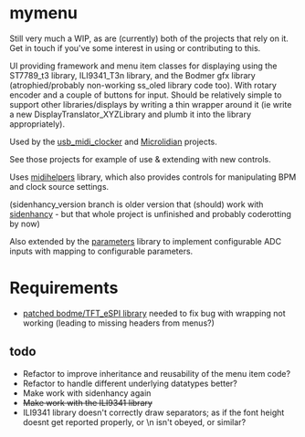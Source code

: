 # mymenu

Still very much a WIP, as are (currently) both of the projects that rely on it.  Get in touch if you've some interest in using or contributing to this.
 
UI providing framework and menu item classes for displaying using the ST7789_t3 library, ILI9341_T3n library, and the Bodmer gfx library (atrophied/probably non-working ss_oled library code too).  With rotary encoder and a couple of buttons for input.  Should be relatively simple to support other libraries/displays by writing a thin wrapper around it (ie write a new DisplayTranslator_XYZLibrary and plumb it into the library appropriately).

Used by the [usb_midi_clocker](https://github.com/doctea/usb_midi_clocker) and [Microlidian](https://github.com/doctea/Microlidian) projects.

See those projects for example of use & extending with new controls.

Uses [midihelpers](https://github.com/doctea/midihelpers) library, which also provides controls for manipulating BPM and clock source settings.

(sidenhancy_version branch is older version that (should) work with [sidenhancy](https://github.com/doctea/sidenhancy) - but that whole project is unfinished and probably coderotting by now)

Also extended by the [parameters](https://github.com/doctea/parameters) library to implement configurable ADC inputs with mapping to configurable parameters.

# Requirements

- [patched bodme/TFT_eSPI library](https://github.com/doctea/TFT_eSPI) needed to fix bug with wrapping not working (leading to missing headers from menus?)

## todo

- Refactor to improve inheritance and reusability of the menu item code?
- Refactor to handle different underlying datatypes better?
- Make work with sidenhancy again
- ~~Make work with the ILI9341 library~~
- ILI9341 library doesn't correctly draw separators; as if the font height doesnt get reported properly, or \n isn't obeyed, or similar?
